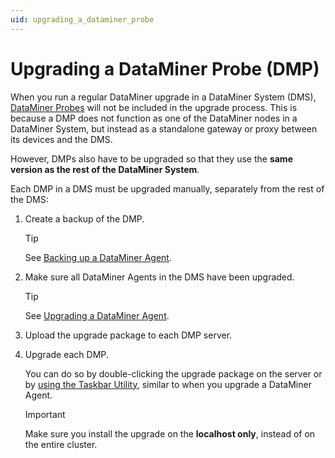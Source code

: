 ```yaml
---
uid: upgrading_a_dataminer_probe
---
```


# Upgrading a DataMiner Probe (DMP)

When you run a regular DataMiner upgrade in a DataMiner System (DMS), [DataMiner Probes](xref:DataMinerProbes) will not be included in the upgrade process. This is because a DMP does not function as one of the DataMiner nodes in a DataMiner System, but instead as a standalone gateway or proxy between its devices and the DMS.

However, DMPs also have to be upgraded so that they use the **same version as the rest of the DataMiner System**.

Each DMP in a DMS must be upgraded manually, separately from the rest of the DMS:

1. Create a backup of the DMP.

   > [!TIP]
   > See [Backing up a DataMiner Agent](xref:Backing_up_a_DataMiner_Agent).

1. Make sure all DataMiner Agents in the DMS have been upgraded.

   > [!TIP]
   > See [Upgrading a DataMiner Agent](xref:Upgrading_a_DataMiner_Agent).

1. Upload the upgrade package to each DMP server.

1. Upgrade each DMP.

   You can do so by double-clicking the upgrade package on the server or by [using the Taskbar Utility](xref:Upgrading_a_DataMiner_Agent_using_DataMiner_Taskbar_Utility), similar to when you upgrade a DataMiner Agent.

   > [!IMPORTANT]
   > Make sure you install the upgrade on the **localhost only**, instead of on the entire cluster.
